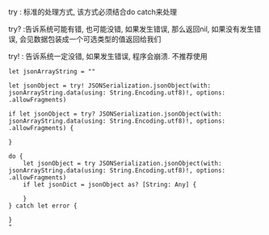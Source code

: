  try : 标准的处理方式, 该方式必须结合do catch来处理
 
 try? :告诉系统可能有错, 也可能没错, 如果发生错误, 那么返回nil, 如果没有发生错误, 会见数据包装成一个可选类型的值返回给我们
 
  try! : 告诉系统一定没错, 如果发生错误, 程序会崩溃. 不推荐使用
  
  ```
  let jsonArrayString = ""
  
  let jsonObject = try! JSONSerialization.jsonObject(with: jsonArrayString.data(using: String.Encoding.utf8)!, options: .allowFragments)
  
  if let jsonObject = try? JSONSerialization.jsonObject(with: jsonArrayString.data(using: String.Encoding.utf8)!, options: .allowFragments) {
  
  }
  
  do {
      let jsonObject = try JSONSerialization.jsonObject(with: jsonArrayString.data(using: String.Encoding.utf8)!, options: .allowFragments)
      if let jsonDict = jsonObject as? [String: Any] {
      
      }
  } catch let error {
  
  }
  "
```
